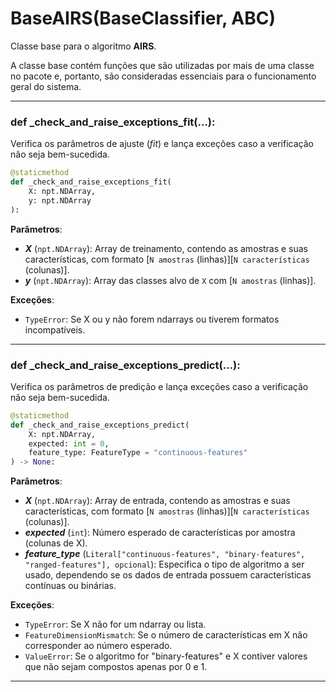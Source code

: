 # BaseAIRS(BaseClassifier, ABC)

Classe base para o algoritmo **AIRS**.

A classe base contém funções que são utilizadas por mais de uma classe no pacote e, portanto, são consideradas essenciais para o funcionamento geral do sistema.

---

### def _check_and_raise_exceptions_fit(...):

Verifica os parâmetros de ajuste (*fit*) e lança exceções caso a verificação não seja bem-sucedida.

```python
@staticmethod
def _check_and_raise_exceptions_fit(
    X: npt.NDArray,
    y: npt.NDArray
):
```

**Parâmetros**:

* ***X*** (`npt.NDArray`): Array de treinamento, contendo as amostras e suas características, com formato [`N amostras` (linhas)][`N características` (colunas)].
* ***y*** (`npt.NDArray`): Array das classes alvo de `X` com [`N amostras` (linhas)].

**Exceções**:

* `TypeError`:
  Se X ou y não forem ndarrays ou tiverem formatos incompatíveis.

---

### def _check_and_raise_exceptions_predict(...):

Verifica os parâmetros de predição e lança exceções caso a verificação não seja bem-sucedida.

```python
@staticmethod
def _check_and_raise_exceptions_predict(
    X: npt.NDArray,
    expected: int = 0,
    feature_type: FeatureType = "continuous-features"
) -> None:
```

**Parâmetros**:

* ***X*** (`npt.NDArray`): Array de entrada, contendo as amostras e suas características, com formato [`N amostras` (linhas)][`N características` (colunas)].
* ***expected*** (`int`): Número esperado de características por amostra (colunas de X).
* ***feature_type*** (`Literal["continuous-features", "binary-features", "ranged-features"], opcional`): Especifica o tipo de algoritmo a ser usado, dependendo se os dados de entrada possuem características contínuas ou binárias.

**Exceções**:

* `TypeError`:
  Se X não for um ndarray ou lista.
* `FeatureDimensionMismatch`:
  Se o número de características em X não corresponder ao número esperado.
* `ValueError`:
  Se o algoritmo for "binary-features" e X contiver valores que não sejam compostos apenas por 0 e 1.

---